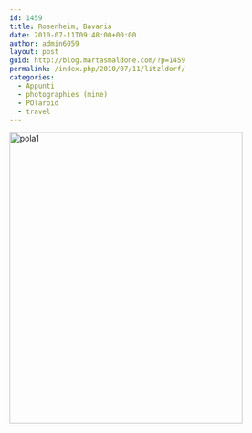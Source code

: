 ```yaml
---
id: 1459
title: Rosenheim, Bavaria
date: 2010-07-11T09:48:00+00:00
author: admin6059
layout: post
guid: http://blog.martasmaldone.com/?p=1459
permalink: /index.php/2010/07/11/litzldorf/
categories:
  - Appunti
  - photographies (mine)
  - POlaroid
  - travel
---
```

[<img class="aligncenter size-full wp-image-1458" title="pola1" src="http://blog.martasmaldone.eu/wp-content/uploads/2010/07/pola1.jpeg" alt="pola1" width="408" height="510" srcset="http://blog.martasmaldone.eu/wp-content/uploads/2010/07/pola1.jpeg 408w, http://blog.martasmaldone.eu/wp-content/uploads/2010/07/pola1-240x300.jpeg 240w" sizes="(max-width: 408px) 100vw, 408px" />](http://blog.martasmaldone.eu/wp-content/uploads/2010/07/pola1.jpeg)